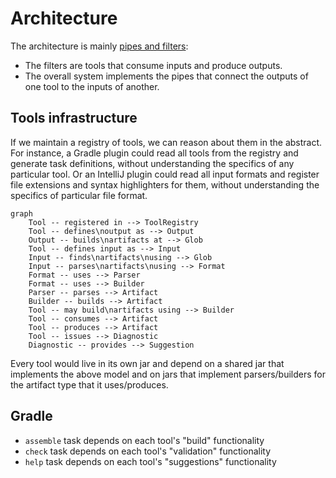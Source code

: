 # Architecture

The architecture is mainly
[pipes and filters](https://www.enterpriseintegrationpatterns.com/patterns/messaging/PipesAndFilters.html):

- The filters are tools that consume inputs and produce outputs.
- The overall system implements the pipes that connect the outputs of one tool to the inputs of another.

## Tools infrastructure

If we maintain a registry of tools, we can reason about them in the abstract.
For instance, a Gradle plugin could read all tools from the registry and generate task definitions, without
understanding the specifics of any particular tool.
Or an IntelliJ plugin could read all input formats and register file extensions and syntax highlighters for them,
without understanding the specifics of particular file format.

```mermaid
graph
    Tool -- registered in --> ToolRegistry
    Tool -- defines\noutput as --> Output
    Output -- builds\nartifacts at --> Glob
    Tool -- defines input as --> Input
    Input -- finds\nartifacts\nusing --> Glob
    Input -- parses\nartifacts\nusing --> Format
    Format -- uses --> Parser
    Format -- uses --> Builder
    Parser -- parses --> Artifact
    Builder -- builds --> Artifact
    Tool -- may build\nartifacts using --> Builder
    Tool -- consumes --> Artifact
    Tool -- produces --> Artifact
    Tool -- issues --> Diagnostic
    Diagnostic -- provides --> Suggestion
```

Every tool would live in its own jar and depend on a shared jar that implements the above model and on jars that
implement parsers/builders for the artifact type that it uses/produces.

## Gradle

- `assemble` task depends on each tool's "build" functionality
- `check` task depends on each tool's "validation" functionality
- `help` task depends on each tool's "suggestions" functionality
